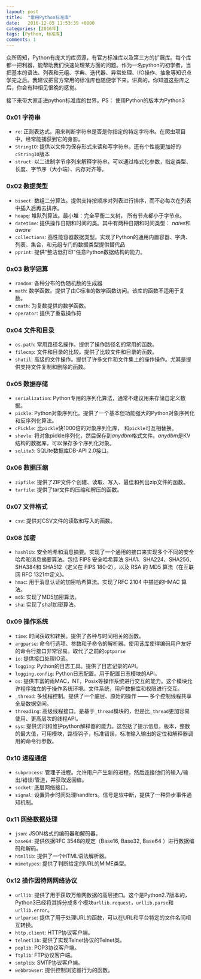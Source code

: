 ```yaml
---
layout: post
title:  "常用Python标准库"
date:   2016-12-05 11:53:39 +0800
categories: [2016年]
tags: [Python, 标准库]
comments: 1
---
```

众所周知，Python有庞大的库资源，有官方标准库以及第三方的扩展库。每个库都一把利器，能帮助我们快速处理某方面的问题。作为一名python的初学者，当把基本的语法、列表和元组、字典、迭代器、异常处理、I/O操作、抽象等知识点学完之后。我建议把官方常用的标准库也随便学下来。讲真的，你知道这些库之后，你会有种相见恨晚的感觉。

接下来带大家走进python标准库的世界。PS： 使用Python的版本为Python3

### 0x01 字符串 
* `re`: 正则表达式。用来判断字符串是否是你指定的特定字符串。在爬虫项目中，经常能捕获到它的身影。
* `StringIO`: 提供以文件为保存形式来读和写字符串。还有个性能更加好的`cStringIO`版本
* `struct`: 以二进制字节序列来解释字符串。可以通过格式化参数，指定类型、长度、字节序（大小端）、内存对齐等。

### 0x02 数据类型
* `bisect`: 数组二分算法。提供支持按顺序对列表进行排序，而不必每次在列表中插入后再去排序。
* `heapq`: 堆队列算法。最小堆：完全平衡二叉树， 所有节点都小于字节点。
* `datetime`: 提供操作日期和时间的类。其中有两种日期和时间类型： *naive*和*aware* 
* `collections`: 高性能容器数据类型。实现了Python的通用内置容器、字典、列表、集合，和元组专门的数据类型提供替代品
* `pprint`: 提供"整洁低打印"任意Python数据结构的能力。

### 0x03 数学运算
* `random`: 各种分布的伪随机数的生成器
* `math`: 数学函数。提供了由C标准的数学函数访问。该库的函数不适用于复数。
* `cmath`: 为复数提供的数学函数。
* `operator`: 提供了重载操作符

### 0x04 文件和目录
* `os.path`: 常用路径名操作。提供了操作路径名的常用的函数。
* `filecmp`: 文件和目录的比较。提供了比较文件和目录的函数。
* `shutil`: 高级的文件操作。提供了许多文件和文件集上的操作操作。尤其是提供支持文件复制和删除的函数。

### 0x05 数据存储
* `serialization`: Python专用的序列化算法，通常不建议用来存储自定义数据。
* `pickle`: Python对象序列化。提供了一个基本但功能强大的Python对象序列化和反序列化算法。
* `cPickle`: 比`pickle`快1000倍的对象序列化库， 和`pickle`可互相替换。
* `shevle`: 将对象pickle序列化，然后保存到*anydbm*格式文件。*anydbm*是KV结构的数据库，可以保存多个序列化对象。
* `sqlite3`: SQLite数据库DB-API 2.0接口。

### 0x06 数据压缩
* `zipfile`: 提供了ZIP文件个创建、读取、写入、最佳和列出zip文件的函数。
* `tarfile`: 提供了tar文件的压缩和解压的函数。

### 0x07 文件格式
* `csv`: 提供对CSV文件的读取和写入的函数。

### 0x08 加密
* `hashlib`: 安全哈希和消息摘要。实现了一个通用的接口来实现多个不同的安全哈希和消息摘要算法。包括 FIPS 安全哈希算法 SHA1、SHA224、SHA256、SHA384和 SHA512（定义在 FIPS 180-2），以及 RSA 的 MD5 算法（在互联网 RFC 1321中定义)。
* `hmac`: 用于消息认证的加密哈希算法。实现了RFC 2104 中描述的HMAC 算法。
* `md5`: 实现了MD5加密算法。
* `sha`: 实现了sha1加密算法。

### 0x09 操作系统
* `time`: 时间获取和转换。提供了各种与时间相关的函数。
* `argparse`: 命令行选项、参数和子命令的解析器。使用该库使得编码用户友好的命令行接口非常容易。取代了之前的`optparse`
* `io`: 提供接口处理IO流。
* `logging`: Python的日志工具。提供了日志记录的API。
* `logging.config`: Python日志配置。用于配置日志模块的API。
* `os`: 提供丰富的雨MAC，NT，Posix等操作系统进行交互的能力。这个模块允许程序独立的于操作系统环境。文件系统，用户数据库和权限进行交互。
* `_thread`: 多线程控制。提供了一个底层、原始的操作 —— 多个控制线程共享全局数据空间。
* `threading`: 高级线程接口。是基于`_thread`模块的，但是比`_thread`更加容易使用、更高层次的线程API。
* `sys`: 提供访问和维护python解释器的能力。这包括了提示信息，版本，整数的最大值，可用模块，路径钩子，标准错误，标准输入输出的定位和解释器调用的命令行参数。

### 0x10 进程通信
* `subprocess`: 管理子进程。允许用户产生新的进程，然后连接他们的输入/输出/错误/管道，并获取返回值。
* `socket`: 底层网络接口。
* `signal`: 设置异步时间处理handlers。信号是软中断，提供了一种异步事件通知机制。

### 0x11 网络数据处理
* `json`: JSON格式的编码器和解码器。
* `base64`: 提供依据RFC 3548的规定（Base16, Base32, Base64 ）进行数据编码和解码。
* `htmllib`: 提供了一个HTML语法解析器。
* `mimetypes`: 提供了判断给定的URL的MIME类型。

### 0x12 操作因特网网络协议
* `urllib`: 提供了用于获取万维网数据的高层接口。这个是Python2.7版本的，Python3已经将其拆分成多个模块`urllib.request`，`urllib.parse`和`urllib.error`。
* `urlparse`: 提供了用于处理URL的函数，可以在URL和平台特定的文件名间相互转换。
* `http.client`: HTTP协议客户端。
* `telnetlib`: 提供了实现Telnet协议的Telnet类。
* `poplib`: POP3协议客户端。
* `ftplib`: FTP协议客户端。
* `smtplib`: SMTP协议客户端。
* `webbrowser`: 提供控制浏览器行为的函数。

